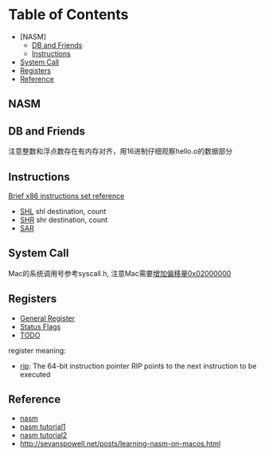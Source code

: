 
Table of Contents
=================

* [NASM]
  * [DB and Friends](#db-and-friends)
  * [Instructions](#instructions)
* [System Call](#system-call)
* [Registers](#registers)
* [Reference](#reference)

NASM
----

DB and Friends
--------------

注意整数和浮点数存在有内存对齐，用16进制仔细观察hello.o的数据部分

Instructions
------------

[Brief x86 instructions set reference](http://www.c-jump.com/CIS77/reference/ISA/index.html)

* [SHL](http://www.c-jump.com/CIS77/ASM/Flags/F77_0140_shl_sal_instructions.htm) shl destination, count
* [SHR](http://www.c-jump.com/CIS77/ASM/Flags/F77_0150_shr_instruction.htm) shr destination, count
* [SAR](http://www.c-jump.com/CIS77/ASM/Flags/F77_0160_sar_instruction.htm)

System Call
-----------

Mac的系统调用号参考syscall.h, 注意Mac需要[增加偏移量0x02000000](https://opensource.apple.com/source/xnu/xnu-1699.26.8/osfmk/mach/i386/syscall_sw.h)

Registers
---------

* [General Register](https://wiki.cdot.senecacollege.ca/wiki/X86_64_Register_and_Instruction_Quick_Start)
* [Status Flags](https://en.wikipedia.org/wiki/Status_register)
* [TODO](https://wiki.cdot.senecacollege.ca/wiki/Category:Assembly_Language)

register meaning:

* [rip](https://software.intel.com/en-us/articles/introduction-to-x64-assembly): The 64-bit instruction pointer RIP points to the next instruction to be executed

Reference
---------

* [nasm](https://www.nasm.us)
* [nasm tutorial1](https://cs.lmu.edu/~ray/notes/nasmtutorial/)
* [nasm tutorial2](https://asmtutor.com)
* http://sevanspowell.net/posts/learning-nasm-on-macos.html
